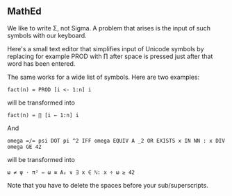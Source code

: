 ## MathEd



We like to write Σ, not Sigma. A problem that arises is the input of such symbols with our keyboard.

Here's a small text editor that simplifies input of Unicode symbols by replacing for example PROD with ∏ after space is pressed just after that word has been entered.

The same works for a wide list of symbols. Here are two examples:

```
fact(n) = PROD [i <- 1:n] i
```
will be transformed into

```
fact(n) = ∏ [i ← 1:n] i
```

And

```
omega =/= psi DOT pi ^2 IFF omega EQUIV A _2 OR EXISTS x IN NN : x DIV omega GE 42
```
will be transformed into

```
ω ≠ ψ · π² ⇔ ω ≡ A₂ ∨ ∃ x ∈ ℕ: x ÷ ω ≥ 42
```
Note that you have to delete the spaces before your sub/superscripts.
